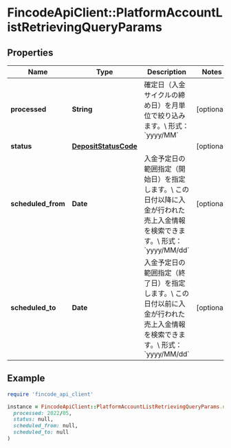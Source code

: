 # FincodeApiClient::PlatformAccountListRetrievingQueryParams

## Properties

| Name | Type | Description | Notes |
| ---- | ---- | ----------- | ----- |
| **processed** | **String** | 確定日（入金サイクルの締め日）を月単位で絞り込みます。\\ 形式： &#x60;yyyy/MM&#x60;  | [optional] |
| **status** | [**DepositStatusCode**](DepositStatusCode.md) |  | [optional] |
| **scheduled_from** | **Date** | 入金予定日の範囲指定（開始日）を指定します。\\ この日付以降に入金が行われた売上入金情報を検索できます。\\ 形式： &#x60;yyyy/MM/dd&#x60;  | [optional] |
| **scheduled_to** | **Date** | 入金予定日の範囲指定（終了日）を指定します。\\ この日付以前に入金が行われた売上入金情報を検索できます。\\ 形式： &#x60;yyyy/MM/dd&#x60;  | [optional] |

## Example

```ruby
require 'fincode_api_client'

instance = FincodeApiClient::PlatformAccountListRetrievingQueryParams.new(
  processed: 2022/05,
  status: null,
  scheduled_from: null,
  scheduled_to: null
)
```

